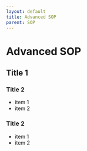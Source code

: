 ```yaml
---
layout: default
title: Advanced SOP
parent: SOP
---
```


# Advanced SOP

## Title 1

### Title 2
- item 1
- item 2

### Title 2
- item 1
- item 2